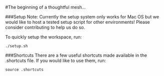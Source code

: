 #The beginning of a thoughtful mesh...

###Setup
Note: Currently the setup system only works for Mac OS but we would like to host a tested setup script for other environments! Please consider contributing to help us do so.

To quickly setup the workspace, run:
```
./setup.sh
```

###Shortcuts
There are a few useful shortcuts made available in the .shortcuts file. If you would like to use them, run:
```
source .shortcuts
```
